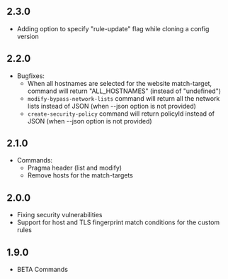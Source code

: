 ## 2.3.0
* Adding option to specify "rule-update" flag while cloning a config version

## 2.2.0
* Bugfixes:
    * When all hostnames are selected for the website match-target, command will return "ALL_HOSTNAMES" (instead of "undefined")
    * `modify-bypass-network-lists` command will return all the network lists instead of JSON (when --json option is not provided)
    * `create-security-policy` command will return policyId instead of JSON (when --json option is not provided)

## 2.1.0
* Commands:
    * Pragma header (list and modify)
    * Remove hosts for the match-targets

## 2.0.0
* Fixing security vulnerabilities
* Support for host and TLS fingerprint match conditions for the custom rules

## 1.9.0
* BETA Commands